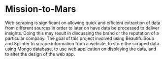 # Mission-to-Mars
Web scraping is significant on allowing quick and efficient extraction of data from different sources in order to later on have data be processed to deliver insights. Doing this may result in discussing the brand or the reputation of a particular company. The goal of this project involved using BeautifulSoup and Splinter to scrape information from a website, to store the scraped data using Mongo database, to use web application on displaying the data, and to alter the design of the web app. 
